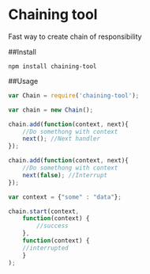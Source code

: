 # Chaining tool

Fast way to create chain of responsibility

##Install
```
npm install chaining-tool
```

##Usage
```javascript
var Chain = require('chaining-tool');

var chain = new Chain();

chain.add(function(context, next){
    //Do somethong with context
    next(); //Next handler
});

chain.add(function(context, next){
    //Do somethong with context
    next(false); //Interrupt
});

var context = {"some" : "data"};

chain.start(context, 
    function(context) {
        //success
    }, 
    function(context) {
    //interrupted
    }
);
```
